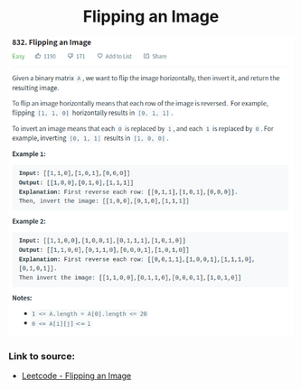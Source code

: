 <h1 align="center">Flipping an Image</h1>

![alt text](https://github.com/matthew01lokiet/Algorithmic-exercises/blob/main/z_description_images/Arrays/flipping_an_image.png?raw=true)


### Link to source: 
- <a href="https://leetcode.com/problems/flipping-an-image/">Leetcode - Flipping an Image</a>


